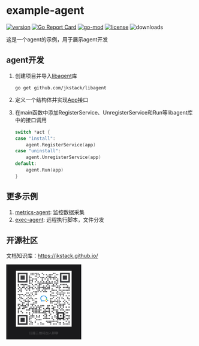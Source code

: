 # example-agent

[![version](https://img.shields.io/github/v/release/jkstack/example-agent)](https://github.com/jkstack/example-agent/releases/latest)
[![Go Report Card](https://goreportcard.com/badge/github.com/jkstack/example-agent)](https://goreportcard.com/report/github.com/jkstack/example-agent)
[![go-mod](https://img.shields.io/github/go-mod/go-version/jkstack/example-agent)](https://github.com/jkstack/example-agent)
[![license](https://img.shields.io/github/license/jkstack/example-agent)](https://opensource.org/licenses/MIT)
![downloads](https://img.shields.io/github/downloads/jkstack/example-agent/total)

这是一个agent的示例，用于展示agent开发

## agent开发

1. 创建项目并导入[libagent](github.com/jkstack/libagent)库

    ```
    go get github.com/jkstack/libagent
    ```
2. 定义一个结构体并实现[App](https://pkg.go.dev/github.com/jkstack/libagent#App)接口
3. 在main函数中添加RegisterService、UnregisterService和Run等libagent库中的接口调用

    ```go
    switch *act {
    case "install":
        agent.RegisterService(app)
    case "uninstall":
        agent.UnregisterService(app)
    default:
        agent.Run(app)
    }
    ```

## 更多示例

1. [metrics-agent](https://github.com/jkstack/metrics-agent): 监控数据采集
2. [exec-agent](https://github.com/jkstack/exec-agent): 远程执行脚本，文件分发

## 开源社区

文档知识库：https://jkstack.github.io/

<img src="docs/wechat_QR.jpg" height=200px width=200px />